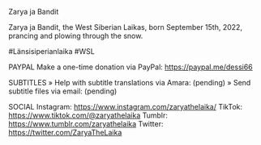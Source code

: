 Zarya ja Bandit

Zarya ja Bandit, the West Siberian Laikas, born September 15th, 2022, prancing and plowing through the snow.

#Länsisiperianlaika #WSL

PAYPAL
Make a one-time donation via PayPal: https://paypal.me/dessi66

SUBTITLES
» Help with subtitle translations via Amara: (pending)
» Send subtitle files via email: (pending)

SOCIAL
Instagram: https://www.instagram.com/zaryathelaika/
TikTok: https://www.tiktok.com/@zaryathelaika
Tumblr: https://www.tumblr.com/zaryathelaika
Twitter: https://twitter.com/ZaryaTheLaika

<!--- URL: https://youtube.com/shorts/cp-zGqkIkuY -->
<!--- Pavel's current owners live in Finland -->
<!--- Metsästysseura Länsisiperianlaikat ry: https://www.mslansisiperianlaikatry.com/ -->
<!--- Suomen Laikajärjestö ry: https://laikajarjesto.fi/ -->
